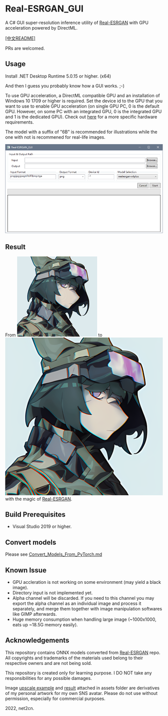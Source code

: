 # Real-ESRGAN_GUI
A C# GUI super-resolution inference utility of [Real-ESRGAN](https://github.com/xinntao/Real-ESRGAN) with GPU acceleration powered by DirectML.

[[中文README]](README_zh.md)

PRs are welcomed.

## Usage
Install .NET Desktop Runtime 5.0.15 or higher. (x64)

And then I guess you probably know how a GUI works. ;-)

To use GPU acceleration, a DirectML compatible GPU and an installation of Windows 10 1709 or higher is required. Set the device id to the GPU that you want to use to enable GPU acceleration (on single GPU PC, 0 is the default GPU. However, on some PC with an integrated GPU, 0 is the integrated GPU and 1 is the dedicated GPU). Check out [here](https://github.com/microsoft/DirectML#hardware-requirements) for a more specific hardware requirements.

The model with a suffix of "6B" is recommended for illustrations while the one with not is recommened for real-life images.

![UI](./assets/screenshot_2022-03-26_171403.png)

## Result
From ![256px image](./assets/avatar_256px.png) to ![1024px image](./assets/avatar_256px_realesrgan-x4plus_anime_6B.png) with the magic of [Real-ESRGAN](https://github.com/xinntao/Real-ESRGAN).

## Build Prerequisites
- Visual Studio 2019 or higher.

## Convert models
Please see [Convert_Models_From_PyTorch.md](./Convert_Models_From_PyTorch.md)

## Known Issue
- GPU accleration is not working on some environment (may yield a black image).
- Directory input is not implemented yet.
- Alpha channel will be discarded. If you need to this channel you may export the alpha channel as an individual image and process it separately, and merge them together with image manipulation softwares like GIMP afterwards.
- Huge memory consumption when handling large image (\~1000x1000, eats up \~18.5G memory easily).

## Acknowledgements
This repository contains ONNX models converted from [Real-ESRGAN](https://github.com/xinntao/Real-ESRGAN) repo. All copyrights and trademarks of the materials used belong to their respective owners and are not being sold.

This repository is created only for learning purpose. I DO NOT take any responsibilities for any possible damages.

Image [upscale example](./assets/avatar_256px.png) and [result](./assets/avatar_256px_realesrgan-x4plus_anime_6B.png) attached in assets folder are derivatives of my personal artwork for my own SNS avatar. Please do not use without permission, especially for commercial purposes.

2022, net2cn.